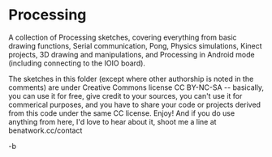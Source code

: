 Processing
==========

A collection of Processing sketches, covering everything from basic drawing functions, Serial communication, Pong, Physics simulations, Kinect projects, 3D drawing and manipulations, and Processing in Android mode (including connecting to the IOIO board). 

The sketches in this folder (except where other authorship is noted in the comments) are under Creative Commons license CC BY-NC-SA -- basically, you can use it for free, give credit to your sources, you can't use it for commerical purposes, and you have to share your code or projects derived from this code under the same CC license. Enjoy! And if you do use anything from here, I'd love to hear about it, shoot me a line at benatwork.cc/contact

-b
